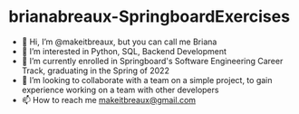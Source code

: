 # brianabreaux-SpringboardExercises
- 👋 Hi, I’m @makeitbreaux, but you can call me Briana
- 👀 I’m interested in Python, SQL, Backend Development
- 🌱 I’m currently enrolled in Springboard's Software Engineering Career Track, graduating in the Spring of 2022
- 💞️ I’m looking to collaborate with a team on a simple project, to gain experience working on a team with other developers
- 📫 How to reach me makeitbreaux@gmail.com
